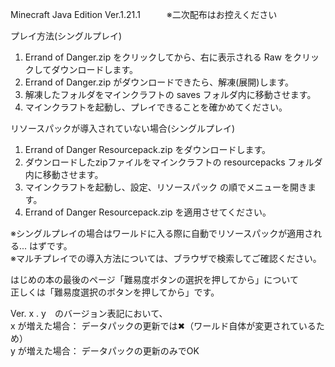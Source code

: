Minecraft Java Edition Ver.1.21.1　　　※二次配布はお控えください

プレイ方法(シングルプレイ)
1. Errand of Danger.zip をクリックしてから、右に表示される Raw をクリックしてダウンロードします。
2. Errand of Danger.zip がダウンロードできたら、解凍(展開)します。
3. 解凍したフォルダをマインクラフトの saves フォルダ内に移動させます。
4. マインクラフトを起動し、プレイできることを確かめてください。
  
  
リソースパックが導入されていない場合(シングルプレイ)
1. Errand of Danger Resourcepack.zip をダウンロードします。
2. ダウンロードしたzipファイルをマインクラフトの resourcepacks フォルダ内に移動させます。
3. マインクラフトを起動し、設定、リソースパック の順でメニューを開きます。
4. Errand of Danger Resourcepack.zip を適用させてください。

※シングルプレイの場合はワールドに入る際に自動でリソースパックが適用される... はずです。  
※マルチプレイでの導入方法については、ブラウザで検索してご確認ください。

はじめの本の最後のページ「難易度ボタンの選択を押してから」について  
正しくは「難易度選択のボタンを押してから」です。

Ver. x . y　のバージョン表記において、  
x が増えた場合： データパックの更新では✖（ワールド自体が変更されているため）  
y が増えた場合： データパックの更新のみでOK
